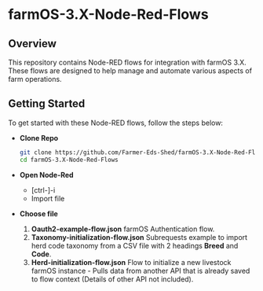 # farmOS-3.X-Node-Red-Flows

## Overview
This repository contains Node-RED flows for integration with farmOS 3.X. These flows are designed to help manage and automate various aspects of farm operations.

## Getting Started
To get started with these Node-RED flows, follow the steps below:

- **Clone Repo**
   ```sh
   git clone https://github.com/Farmer-Eds-Shed/farmOS-3.X-Node-Red-Flows.git
   cd farmOS-3.X-Node-Red-Flows
- **Open Node-Red**
   - [ctrl-]-i
   - Import file

- **Choose file**
   1. **Oauth2-example-flow.json** farmOS Authentication flow.
   1. **Taxonomy-initialization-flow.json** Subrequests example to import herd code taxonomy from a CSV file with 2 headings **Breed** and **Code**.
   1. **Herd-initialization-flow.json** Flow to initialize a new livestock farmOS instance - Pulls data from another API that is already saved to flow context (Details of other API not included).
   
